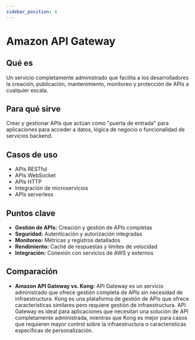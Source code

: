 ```yaml
---
sidebar_position: 4
---
```


# Amazon API Gateway

## Qué es
Un servicio completamente administrado que facilita a los desarrolladores la creación, publicación, mantenimiento, monitoreo y protección de APIs a cualquier escala.

## Para qué sirve
Crear y gestionar APIs que actúan como "puerta de entrada" para aplicaciones para acceder a datos, lógica de negocio o funcionalidad de servicios backend.

## Casos de uso
- APIs RESTful
- APIs WebSocket
- APIs HTTP
- Integración de microservicios
- APIs serverless

## Puntos clave
- **Gestión de APIs:** Creación y gestión de APIs completas
- **Seguridad:** Autenticación y autorización integradas
- **Monitoreo:** Métricas y registros detallados
- **Rendimiento:** Caché de respuestas y límites de velocidad
- **Integración:** Conexión con servicios de AWS y externos

## Comparación
- **Amazon API Gateway vs. Kong:** API Gateway es un servicio administrado que ofrece gestión completa de APIs sin necesidad de infraestructura. Kong es una plataforma de gestión de APIs que ofrece características similares pero requiere gestión de infraestructura. API Gateway es ideal para aplicaciones que necesitan una solución de API completamente administrada, mientras que Kong es mejor para casos que requieren mayor control sobre la infraestructura o características específicas de personalización. 